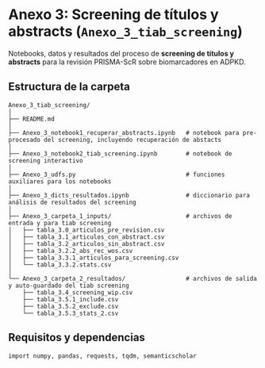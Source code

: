 # Anexo 3: Screening de títulos y abstracts (`Anexo_3_tiab_screening`)

Notebooks, datos y resultados del proceso de **screening de títulos y abstracts** para la revisión PRISMA-ScR sobre biomarcadores en ADPKD.

## Estructura de la carpeta

```
Anexo_3_tiab_screening/
│
├── README.md
│
├── Anexo_3_notebook1_recuperar_abstracts.ipynb   # notebook para pre-procesado del screening, incluyendo recuperación de abstacts
│
├── Anexo_3_notebook2_tiab_screening.ipynb        # notebook de screening interactivo
│
├── Anexo_3_udfs.py                               # funciones auxiliares para los notebooks
│
├── Anexo_3_dicts_resultados.ipynb                # diccionario para análisis de resultados del screening
│
├── Anexo_3_carpeta_1_inputs/                     # archivos de entrada y para tiab screening
│   ├── tabla_3.0_articulos_pre_revision.csv
│   ├── tabla_3.1_articulos_con_abstract.csv
│   ├── tabla_3.2_articulos_sin_abstract.csv
│   ├── tabla_3.2.2_abs_rec_wos.csv
│   ├── tabla_3.3.1_articulos_para_screening.csv
│   └── tabla_3.3.2.stats.csv
│
└── Anexo_3_carpeta_2_resultados/                 # archivos de salida y auto-guardado del tiab screening
    ├── tabla_3.4_screening_wip.csv
    ├── tabla_3.5.1_include.csv
    ├── tabla_3.5.2_exclude.csv
    └── tabla_3.5.3_stats_2.csv
```

## Requisitos y dependencias
```
import numpy, pandas, requests, tqdm, semanticscholar
```

